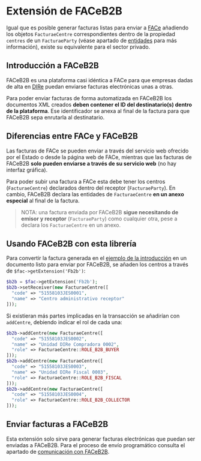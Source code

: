 # Extensión de FACeB2B
Igual que es posible generar facturas listas para enviar a [FACe](https://face.gob.es/) añadiendo los objetos `FacturaeCentre` correspondientes dentro de la propiedad `centres` de un `FacturaeParty` (véase apartado de [entidades](02-entidades.md) para más información), existe su equivalente para el sector privado.

## Introducción a FACeB2B
FACeB2B es una plataforma casi idéntica a FACe para que empresas dadas de alta en [DIRe](https://dire.gob.es/) puedan enviarse facturas electrónicas unas a otras.

Para poder enviar facturas de forma automatizada en FACeB2B los documentos XML creados **deben contener el ID del destinatario(s) dentro de la plataforma**. Ese identificador se anexa al final de la factura para que FACeB2B sepa enrutarla al destinatario.

## Diferencias entre FACe y FACeB2B
Las facturas de FACe se pueden enviar a través del servicio web ofrecido por el Estado o desde la página web de FACe, mientras que las facturas de FACeB2B **solo pueden enviarse a través de su servicio web** (no hay interfaz gráfica).

Para poder subir una factura a FACe esta debe tener los centros (`FacturaeCentre`) declarados dentro del receptor (`FacturaeParty`). En cambio, FACeB2B declara las entidades de `FacturaeCentre` **en un anexo especial** al final de la factura.

> NOTA: una factura enviada por FACeB2B **sigue necesitando de emisor y receptor** (`FacturaeParty`) como cualquier otra, pese a declara los `FacturaeCentre` en un anexo.

## Usando FACeB2B con esta librería
Para convertir la factura generada en el [ejemplo de la introducción](01-introduccion.md) en un documento listo para enviar por FACeB2B, se añaden los centros a través de `$fac->getExtension('Fb2b')`:
```php
$b2b = $fac->getExtension('Fb2b');
$b2b->setReceiver(new FacturaeCentre([
  "code" => "51558103JES0001",
  "name" => "Centro administrativo receptor"
]));
```

Si existieran más partes implicadas en la transacción se añadirían con `addCentre`, debiendo indicar el rol de cada una:
```php
$b2b->addCentre(new FacturaeCentre([
  "code" => "51558103JES0002",
  "name" => "Unidad DIRe Compradora 0002",
  "role" => FacturaeCentre::ROLE_B2B_BUYER
]));
$b2b->addCentre(new FacturaeCentre([
  "code" => "51558103JES0003",
  "name" => "Unidad DIRe Fiscal 0003",
  "role" => FacturaeCentre::ROLE_B2B_FISCAL
]));
$b2b->addCentre(new FacturaeCentre([
  "code" => "51558103JES0004",
  "role" => FacturaeCentre::ROLE_B2B_COLLECTOR
]));
```

## Enviar facturas a FACeB2B
Esta extensión solo sirve para generar facturas electrónicas que puedan ser enviadas a FACeB2B. Para el proceso de envío programático consulta el apartado de [comunicación con FACeB2B](08-faceb2b.md).
